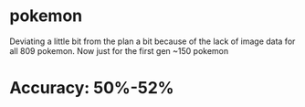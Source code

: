 # pokemon
Deviating a little bit from the plan a bit because of the lack of image data for all 809 pokemon. Now just for the first gen ~150 pokemon

# Accuracy: 50%-52%
